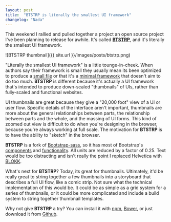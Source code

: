 ```yaml
---
layout: post
title:  "BTSTRP is literally the smallest UI framework"
changelog: "Nada"
---
```

This weekend I rallied and pulled together a project an open source project I've been planning to release for awhile. It's called [**BTSTRP**](http://andrewliebchen.github.io/BTSTRP/), and it's literally the smallest UI framework.

![BTSTRP thumbnail]({{ site.url }}/images/posts/btstrp.png)

"Literally the smallest UI framework" is a little tounge-in-cheek. When authors say their framework is small they usually mean its been optimized to produce a [small file](https://github.com/mrmrs/tachyons/#file-sizes) or that it's a [minimal framework](http://purecss.io/) that doesn't aim to do too much. **BTSTRP** is different because it's actually a UI framework that's intended to produce down-scaled "thumbnails" of UIs, rather than fully-scaled and functional websites.

UI thumbnails are great because they give a "20,000 foot" view of a UI or user flow. Specific details of the interface aren't important, thumbnails are more about the general relationships between parts, the relationship between parts and the whole, and the massing of UI forms. This kind of zoomed out view is difficult to do when you're designing in the browser, because you're always working at full scale. The motivation for **BTSTRP** is to have the ability to "sketch" in the browser.

**BTSTRP** is a fork of [Bootstrap-sass](https://github.com/twbs/bootstrap-sass), so it has most of Bootstrap's [components](http://getbootstrap.com/components/) and [functionality](http://getbootstrap.com/javascript/). All units are reduced by a factor of 0.25. Text would be too distracting and isn't really the point I replaced Helvetica with [BLOKK](http://blokkfont.com/).

What's next for **BTSTRP**? Today, its great for thumbnails. Ultimately, it'd be really great to string together a few thumbnails into a storyboard that describes a full UI flow, like a comic strip. Not sure what the technical implementation of this would be. It could be as simple as a grid system for a series of thumbnails, or it could be more complicated and include a build system to string together thumbnail templates.

Why not give **BTSTRP** a try? You can install it with [npm](https://www.npmjs.org/package/btstrp), [Bower](http://bower.io/search/?q=btstrp), or just download it from [Github](https://github.com/andrewliebchen/BTSTRP).
